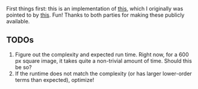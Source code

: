 First things first: this is an implementation of [this](https://www.cs.princeton.edu/courses/archive/fall14/cos226/assignments/seamCarving.html), which I originally was pointed to by [this](http://nifty.stanford.edu/). Fun! Thanks to both parties for making these publicly available.

TODOs
---
1. Figure out the complexity and expected run time. Right now, for a 600 px square image, it takes quite a non-trivial amount of time. Should this be so?
2. If the runtime does not match the complexity (or has larger lower-order terms than expected), optimize! 
